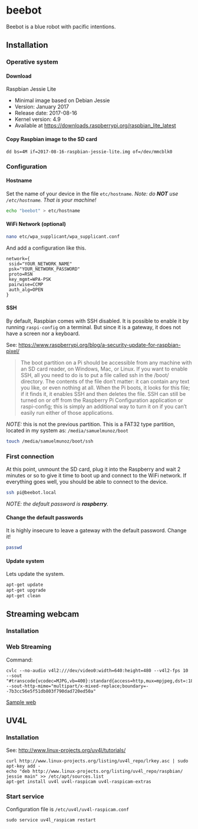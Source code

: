 # beebot
Beebot is a blue robot with pacific intentions.



## Installation

### Operative system

#### Download
Raspbian Jessie Lite
* Minimal image based on Debian Jessie
* Version: January 2017
* Release date: 2017-08-16
* Kernel version: 4.9
* Available at https://downloads.raspberrypi.org/raspbian_lite_latest

#### Copy Raspbian image to the SD card
`dd bs=4M if=2017-08-16-raspbian-jessie-lite.img of=/dev/mmcblk0`


### Configuration

#### Hostname
Set the name of your device in the file `etc/hostname`.
_Note: do **NOT** use `/etc/hostname`. That is your machine!_
```bash
echo "beebot" > etc/hostname
```

#### WiFi Network (optional)
```bash
nano etc/wpa_supplicant/wpa_supplicant.conf
```
And add a configuration like this.

```
network={
 ssid="YOUR_NETWORK_NAME"
 psk="YOUR_NETWORK_PASSWORD"
 proto=RSN
 key_mgmt=WPA-PSK
 pairwise=CCMP
 auth_alg=OPEN
}
```

#### SSH
By default, Raspbian comes with SSH disabled. It is possible to enable it by running `raspi-config` on a terminal. But since it is a gateway, it does not have a screen nor a keyboard.

See: https://www.raspberrypi.org/blog/a-security-update-for-raspbian-pixel/
>The boot partition on a Pi should be accessible from any machine with an SD card reader, on Windows, Mac, or Linux. If you want to enable SSH, all you need to do is to put a file called ssh in the /boot/ directory. The contents of the file don’t matter: it can contain any text you like, or even nothing at all. When the Pi boots, it looks for this file; if it finds it, it enables SSH and then deletes the file. SSH can still be turned on or off from the Raspberry Pi Configuration application or raspi-config; this is simply an additional way to turn it on if you can’t easily run either of those applications.

_NOTE:_ this is not the previous partition. This is a FAT32 type partition, located in my system as:
`/media/samuelmunoz/boot`

```bash
touch /media/samuelmunoz/boot/ssh
```

### First connection
At this point, unmount the SD card, plug it into the Raspberry and wait 2 minutes or so to give it time to boot up and connect to the WiFi network.
If everything goes well, you should be able to connect to the device.
```bash
ssh pi@beebot.local
```
_NOTE: the default password is **raspberry**._

#### Change the default passwords
It is highly insecure to leave a gateway with the default password. Change it!
```bash
passwd
```

#### Update system
Lets update the system.
```bash
apt-get update
apt-get upgrade
apt-get clean
```

## Streaming webcam

### Installation

### Web Streaming
Command:
```
cvlc --no-audio v4l2:///dev/video0:width=640:height=480 --v4l2-fps 10      --sout "#transcode{vcodec=MJPG,vb=400}:standard{access=http,mux=mpjpeg,dst=:18223/}" --sout-http-mime="multipart/x-mixed-replace;boundary=--7b3cc56e5f51db803f790dad720ed50a"
```
[Sample web](doc/examples/streaming-web.html)



## UV4L


### Installation
See: http://www.linux-projects.org/uv4l/tutorials/
```
curl http://www.linux-projects.org/listing/uv4l_repo/lrkey.asc | sudo apt-key add -
echo "deb http://www.linux-projects.org/listing/uv4l_repo/raspbian/ jessie main" >> /etc/apt/sources.list
apt-get install uv4l uv4l-raspicam uv4l-raspicam-extras
```

### Start service
Configuration file is `/etc/uv4l/uv4l-raspicam.conf`
```
sudo service uv4l_raspicam restart
```
